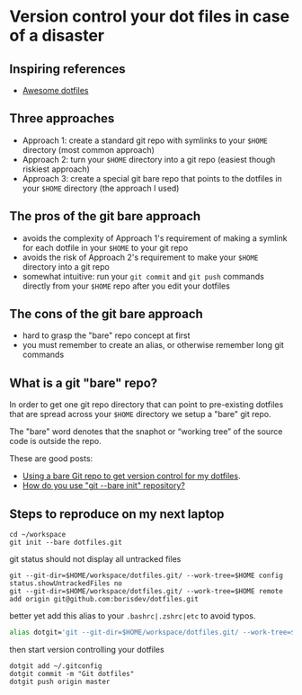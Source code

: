 # Version control your dot files in case of a disaster

## Inspiring references

- [Awesome dotfiles](https://github.com/webpro/awesome-dotfiles)

## Three approaches

- Approach 1: create a standard git repo with symlinks to your `$HOME` directory (most common approach) 
- Approach 2: turn your `$HOME` directory into a git repo (easiest though riskiest approach)
- Approach 3: create a special git bare repo that points to the dotfiles in your `$HOME` directory (the approach I used)

## The pros of the git bare approach

- avoids the complexity of Approach 1's requirement of making a symlink for each dotfile in your `$HOME` to your git repo 
- avoids the risk of Approach 2's requirement to make your `$HOME` directory into a git repo
- somewhat intuitive: run your `git commit` and `git push` commands directly from your `$HOME` repo after you edit your dotfiles

## The cons of the git bare approach

- hard to grasp the "bare" repo concept at first
- you must remember to create an alias, or otherwise remember long git commands

## What is a git "bare" repo?

In order to get one git repo directory that can point to pre-existing dotfiles that are
spread across your `$HOME` directory we setup a "bare" git repo. 

The "bare" word denotes that the snaphot or “working tree” of the source code is outside the repo.

These are good posts:

- [Using a bare Git repo to get version control for my dotfiles](https://stegosaurusdormant.com/bare-git-repo/).
- [How do you use "git --bare init" repository?](https://stackoverflow.com/questions/7632454/how-do-you-use-git-bare-init-repository)

## Steps to reproduce on my next laptop

```console
cd ~/workspace
git init --bare dotfiles.git
```

git status should not display all untracked files

```console
git --git-dir=$HOME/workspace/dotfiles.git/ --work-tree=$HOME config status.showUntrackedFiles no
git --git-dir=$HOME/workspace/dotfiles.git/ --work-tree=$HOME remote add origin git@github.com:borisdev/dotfiles.git
```

better yet add this alias to your `.bashrc|.zshrc|etc` to avoid typos.

```bash
alias dotgit='git --git-dir=$HOME/workspace/dotfiles.git/ --work-tree=$HOME'
```
then start version controlling your dotfiles 

```console
dotgit add ~/.gitconfig
dotgit commit -m "Git dotfiles"
dotgit push origin master
```
